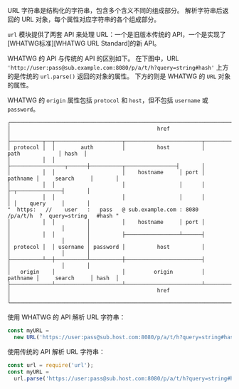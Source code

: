 
URL 字符串是结构化的字符串，包含多个含义不同的组成部分。
解析字符串后返回的 URL 对象，每个属性对应字符串的各个组成部分。

`url` 模块提供了两套 API 来处理 URL：一个是旧版本传统的 API，一个是实现了 [WHATWG标准][WHATWG URL Standard]的新 API。

WHATWG 的 API 与传统的 API 的区别如下。
在下图中，URL `'http://user:pass@sub.example.com:8080/p/a/t/h?query=string#hash'` 上方的是传统的 `url.parse()` 返回的对象的属性。
下方的则是 WHATWG 的 `URL` 对象的属性。

WHATWG 的 `origin` 属性包括 `protocol` 和 `host`，但不包括 `username` 或 `password`。

```text
┌────────────────────────────────────────────────────────────────────────────────────────────────┐
│                                              href                                              │
├──────────┬──┬─────────────────────┬────────────────────────┬───────────────────────────┬───────┤
│ protocol │  │        auth         │          host          │           path            │ hash  │
│          │  │                     ├─────────────────┬──────┼──────────┬────────────────┤       │
│          │  │                     │    hostname     │ port │ pathname │     search     │       │
│          │  │                     │                 │      │          ├─┬──────────────┤       │
│          │  │                     │                 │      │          │ │    query     │       │
"  https:   //    user   :   pass   @ sub.example.com : 8080   /p/a/t/h  ?  query=string   #hash "
│          │  │          │          │    hostname     │ port │          │                │       │
│          │  │          │          ├─────────────────┴──────┤          │                │       │
│ protocol │  │ username │ password │          host          │          │                │       │
├──────────┴──┼──────────┴──────────┼────────────────────────┤          │                │       │
│   origin    │                     │         origin         │ pathname │     search     │ hash  │
├─────────────┴─────────────────────┴────────────────────────┴──────────┴────────────────┴───────┤
│                                              href                                              │
└────────────────────────────────────────────────────────────────────────────────────────────────┘
```

使用 WHATWG 的 API 解析 URL 字符串：

```js
const myURL =
  new URL('https://user:pass@sub.host.com:8080/p/a/t/h?query=string#hash');
```

使用传统的 API 解析 URL 字符串：
```js
const url = require('url');
const myURL =
  url.parse('https://user:pass@sub.host.com:8080/p/a/t/h?query=string#hash');
```

